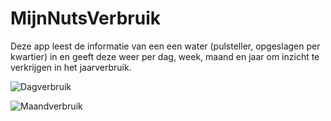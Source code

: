 # MijnNutsVerbruik

Deze app leest de informatie van een een water (pulsteller, opgeslagen per kwartier) in en geeft deze weer per dag, week, maand en jaar om inzicht te verkrijgen in het jaarverbruik.

![Dagverbruik](screenschots/screenshot1.png) 

![Maandverbruik](screenschots/screenshot2.png) 


